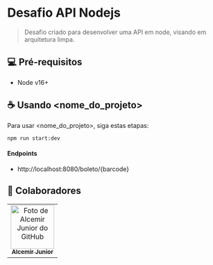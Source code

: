 # Desafio API Nodejs

> Desafio criado para desenvolver uma API em node, visando em arquitetura limpa.

## 💻 Pré-requisitos

* Node v16+

## ☕ Usando <nome_do_projeto>

Para usar <nome_do_projeto>, siga estas etapas:

```
npm run start:dev
```

#### Endpoints

* http://localhost:8080/boleto/{barcode}

## 🤝 Colaboradores

<table>
  <tr>
    <td align="center">
      <a href="#">
        <img src="https://avatars.githubusercontent.com/u/17851529" width="100px;" alt="Foto de Alcemir Junior do GitHub"/><br>
        <sub>
          <b>Alcemir Junior</b>
        </sub>
      </a>
    </td>
  </tr>
</table>

